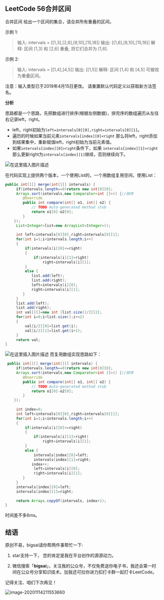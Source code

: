 ## LeetCode 56合并区间
 合并区间
给出一个区间的集合，请合并所有重叠的区间。

示例 1:

>输入: intervals = [[1,3],[2,6],[8,10],[15,18]]
>输出: [[1,6],[8,10],[15,18]]
>解释: 区间 [1,3] 和 [2,6] 重叠, 将它们合并为 [1,6].

示例 2:
>输入: intervals = [[1,4],[4,5]]
>输出: [[1,5]]
>解释: 区间 [1,4] 和 [4,5] 可被视为重叠区间。

注意：输入类型已于2019年4月15日更改。 请重置默认代码定义以获取新方法签名。

**分析**

 思路都是一个思路，先把数组进行排序(根据左侧数据)，排完序的数组遍历从左往右记录left，right。
 - left，right初始为`left=intervals[0][0],right=intervals[0][1]`。
 - 遍历的时候如果当前元素`intervals[index][0]<right` 那么将left，right添加到结果集中，重新赋值left，right初始为当前元素值。
 - 如果`intervals[index][0]>right`条件下，如果 `intervals[index][1]>right`那么更新right为`intervals[index][1]`继续，否则继续向下。


![在这里插入图片描述](https://img-blog.csdnimg.cn/20201108154014270.png?x-oss-process=image/watermark,type_ZmFuZ3poZW5naGVpdGk,shadow_10,text_aHR0cHM6Ly9ibG9nLmNzZG4ubmV0L3FxXzQwNjkzMTcx,size_1,color_FFFFFF,t_70)

在代码实现上提供两个版本，一个使用List的，一个用数组复用空间，使用List：

```java
public int[][] merge(int[][] intervals) {
	 if(intervals.length==0)return new int[0][0];
	 Arrays.sort(intervals,new Comparator<int []>() {//排序
		@Override
		public int compare(int[] o1, int[] o2) {
			// TODO Auto-generated method stub
			return o1[0]-o2[0];
		}
	});
	 List<Integer>list=new ArrayList<Integer>();
	 
	 int left=intervals[0][0],right=intervals[0][1];
	 for(int i=1;i<intervals.length;i++)
	 {
		 if(intervals[i][0]<=right)
		 {
			 if(intervals[i][1]>right)
				 right=intervals[i][1];
		 }
		 else {
			list.add(left);
			list.add(right);
			left=intervals[i][0];
			right=intervals[i][1];
		}
	 }
	 list.add(left);
	 list.add(right);
	 int val[][]=new int [list.size()/2][2];
	 for(int i=0;i<list.size();i+=2)
	 {
		 val[i/2][0]=list.get(i);
		 val[i/2][1]=list.get(i+1);
	 }
	 return val;
}
```
![在这里插入图片描述](https://img-blog.csdnimg.cn/20201108113457720.png?x-oss-process=image/watermark,type_ZmFuZ3poZW5naGVpdGk,shadow_10,text_aHR0cHM6Ly9ibG9nLmNzZG4ubmV0L3FxXzQwNjkzMTcx,size_1,color_FFFFFF,t_70)
而复用数组实现思路如下：

```java
 public int[][] merge(int[][] intervals) {
	 if(intervals.length==0)return new int[0][0];
	 Arrays.sort(intervals,new Comparator<int []>() {//排序
		@Override
		public int compare(int[] o1, int[] o2) {
			// TODO Auto-generated method stub
			return o1[0]-o2[0];
		}
	});
	
	 int index=0;
	 int left=intervals[0][0],right=intervals[0][1];
	 for(int i=1;i<intervals.length;i++)
	 {
		 if(intervals[i][0]<=right)
		 {
			 if(intervals[i][1]>right)
				 right=intervals[i][1];
		 }
		 else {
			 intervals[index][0]=left;
			 intervals[index][1]=right;
			index++;
			 left=intervals[i][0];
			 right=intervals[i][1];
		}
	 }
	 intervals[index][0]=left;
	 intervals[index][1]=right;
	
	 return Arrays.copyOf(intervals, index+1);
}
```
时间差不多6ms。

## 结语

原创不易，bigsai请你帮两件事帮忙一下:

1. star支持一下， 您的肯定是我在平台创作的源源动力。

2. 微信搜索「**bigsai**」，关注我的公众号，不仅免费送你电子书，我还会第一时间在公众号分享知识技术。加我还可拉你进力扣打卡群一起打卡LeetCode。

记得关注、咱们下次再见！

![image-20201114211553660](https://bigsai.oss-cn-shanghai.aliyuncs.com/img/image-20201122215000846.png)